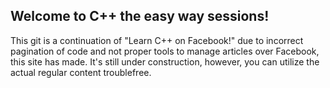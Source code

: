 ## Welcome to C++ the easy way sessions!

This git is a continuation of "Learn C++ on Facebook!" due to incorrect pagination of code and not proper tools to manage articles over Facebook, this site has made. It's still under construction, however, you can utilize the actual regular content troublefree.


